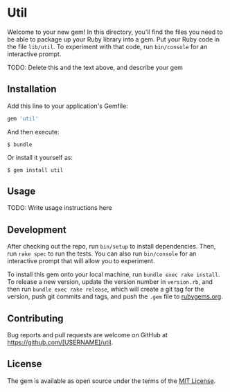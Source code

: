 # Util

Welcome to your new gem! In this directory, you'll find the files you need to be able to package up your Ruby library into a gem. Put your Ruby code in the file `lib/util`. To experiment with that code, run `bin/console` for an interactive prompt.

TODO: Delete this and the text above, and describe your gem

## Installation

Add this line to your application's Gemfile:

```ruby
gem 'util'
```

And then execute:

    $ bundle

Or install it yourself as:

    $ gem install util

## Usage

TODO: Write usage instructions here

## Development

After checking out the repo, run `bin/setup` to install dependencies. Then, run `rake spec` to run the tests. You can also run `bin/console` for an interactive prompt that will allow you to experiment.

To install this gem onto your local machine, run `bundle exec rake install`. To release a new version, update the version number in `version.rb`, and then run `bundle exec rake release`, which will create a git tag for the version, push git commits and tags, and push the `.gem` file to [rubygems.org](https://rubygems.org).

## Contributing

Bug reports and pull requests are welcome on GitHub at https://github.com/[USERNAME]/util.


## License

The gem is available as open source under the terms of the [MIT License](http://opensource.org/licenses/MIT).

